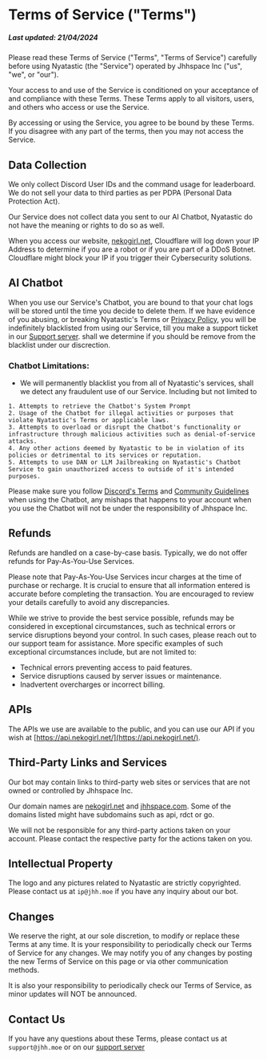 # Terms of Service ("Terms")
##### Last updated: 21/04/2024

Please read these Terms of Service ("Terms", "Terms of Service") carefully before using Nyatastic (the "Service") operated by Jhhspace Inc ("us", "we", or "our").

Your access to and use of the Service is conditioned on your acceptance of and compliance with these Terms. These Terms apply to all visitors, users, and others who access or use the Service.

By accessing or using the Service, you agree to be bound by these Terms. If you disagree with any part of the terms, then you may not access the Service.

## Data Collection
We only collect Discord User IDs and the command usage for leaderboard. We do not sell your data to third parties as per PDPA (Personal Data Protection Act).

Our Service does not collect data you sent to our AI Chatbot, Nyatastic do not have the meaning or rights to do so as well.

When you access our website, [nekogirl.net](https://nekogirl.net), Cloudflare will log down your IP Address to determine if you are a robot or if you are part of a DDoS Botnet. Cloudflare might block your IP if you trigger their Cybersecurity solutions.

## AI Chatbot
When you use our Service's Chatbot, you are bound to that your chat logs will be stored until the time you decide to delete them. If we have evidence of you abusing, or breaking Nyatastic's Terms or [Privacy Policy](https://github.com/Catgirls-Corporation/Nyatastic-Legals/blob/main/Privacy%20Policy.md), you will be indefinitely blacklisted from using our Service, till you make a support ticket in our [Support server](https://discord.gg/zUjrHU4hVd). shall we determine if you should be remove from the blacklist under our discrection.

### Chatbot Limitations: 
- We will permanently blacklist you from all of Nyatastic's services, shall we detect any fraudulent use of our Service. Including but not limited to
```
1. Attempts to retrieve the Chatbot's System Prompt
2. Usage of the Chatbot for illegal activities or purposes that violate Nyatastic's Terms or applicable laws.
3. Attempts to overload or disrupt the Chatbot's functionality or infrastructure through malicious activities such as denial-of-service attacks.
4. Any other actions deemed by Nyatastic to be in violation of its policies or detrimental to its services or reputation.
5. Attempts to use DAN or LLM Jailbreaking on Nyatastic's Chatbot Service to gain unauthorized access to outside of it's intended purposes.
```

Please make sure you follow [Discord's Terms](https://discord.com/terms) and [Community Guidelines](https://discord.com/guidelines) when using the Chatbot, any mishaps that happens to your account when you use the Chatbot will not be under the responsibility of Jhhspace Inc.

## Refunds
Refunds are handled on a case-by-case basis. Typically, we do not offer refunds for Pay-As-You-Use Services.

Please note that Pay-As-You-Use Services incur charges at the time of purchase or recharge. It is crucial to ensure that all information entered is accurate before completing the transaction. You are encouraged to review your details carefully to avoid any discrepancies.

While we strive to provide the best service possible, refunds may be considered in exceptional circumstances, such as technical errors or service disruptions beyond your control. In such cases, please reach out to our support team for assistance. More specific examples of such exceptional circumstances include, but are not limited to:
- Technical errors preventing access to paid features.
- Service disruptions caused by server issues or maintenance.
- Inadvertent overcharges or incorrect billing.

## APIs
The APIs we use are available to the public, and you can use our API if you wish at [https://api.nekogirl.net/](https://api.nekogirl.net/).

## Third-Party Links and Services
Our bot may contain links to third-party web sites or services that are not owned or controlled by Jhhspace Inc.

Our domain names are [nekogirl.net](https://nekogirl.net) and [jhhspace.com](https://jhhspace.com/). Some of the domains listed might have subdomains such as api, rdct or go.

We will not be responsible for any third-party actions taken on your account. Please contact the respective party for the actions taken on you.

## Intellectual Property
The logo and any pictures related to Nyatastic are strictly copyrighted. Please contact us at `ip@jhh.moe` if you have any inquiry about our bot.

## Changes
We reserve the right, at our sole discretion, to modify or replace these Terms at any time. It is your responsibility to periodically check our Terms of Service for any changes. We may notify you of any changes by posting the new Terms of Service on this page or via other communication methods.

It is also your responsibility to periodically check our Terms of Service, as minor updates will NOT be announced.

## Contact Us
If you have any questions about these Terms, please contact us at `support@jhh.moe` or on our [support server](https://discord.gg/zUjrHU4hVd)
